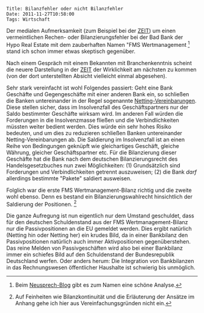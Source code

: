 	Title: Bilanzfehler oder nicht Bilanzfehler
	Date: 2011-11-27T10:58:00
	Tags: Wirtschaft

Der medialen Aufmerksamkeit (zum Beispiel bei der
[ZEIT](http://www.zeit.de/wirtschaft/2011-10/hre-bad-bank-2)) um einen
vermeintlichen Rechen- oder Bilanzierungsfehler bei der Bad Bank der
Hypo Real Estate mit dem zauberhaften Namen "FMS
Wertmanagement [^1] stand ich schon immer etwas skeptisch
gegenüber.

Nach einem Gespräch mit einem Bekannten mit Branchenkenntnis scheint die
neuere Darstellung in der
[ZEIT](http://www.zeit.de/2011/47/HRE-Bilanzfehler) der Wirklichkeit am
nächsten zu kommen (von der dort unterstellten Absicht vielleicht einmal
abgesehen).

Sehr stark vereinfacht ist wohl Folgendes passiert: Geht eine Bank
Geschäfte und Gegengeschäfte mit einer anderen Bank ein, so schließen
die Banken untereinander in der Regel sogenannte
[Netting-Vereinbarungen](http://de.wikipedia.org/wiki/Netting_(Finanzen)).
Diese stellen sicher, dass im Insolvenzfall des Geschäftspartners nur
der Saldo bestimmter Geschäfte wirksam wird. Im anderen Fall würden die
Forderungen in die Insolvenzmasse fließen und die Verbindlichkeiten
müssten weiter bedient werden. Dies würde ein sehr hohes Risiko
bedeuten, und um dies zu reduzieren schließen Banken untereinander
Netting-Vereinbarungen ab. Die Saldierung im Insolvenzfall ist an einen
Reihe von Bedingungen geknüpft wie gleichartiges Geschäft, gleiche
Währung, gleicher Geschäftspartner etc. Für die Bilanzierung dieser
Geschäfte hat die Bank nach dem deutschen Bilanzierungsrecht des
Handelsgesetzbuches nun zwei Möglichkeiten: (1) Grundsätzlich sind
Forderungen und Verbindlichkeiten getrennt auszuweisen; (2) die Bank
*darf* allerdings bestimmte "Pakete" saldiert ausweisen.

Folglich war die erste FMS Wertmanagement-Bilanz richtig und die zweite
wohl ebenso. Denn es bestand ein Bilanzierungswahlrecht hinsichtlich der
Saldierung der Positionen. [^2]

Die ganze Aufregung ist nun eigentlich nur dem Umstand geschuldet, dass
für den deutschen Schuldenstand aus der FMS Wertmanagement-Bilanz nur
die Passivpositionen an die EU gemeldet werden. Dies ergibt natürlich
(Netting hin oder Netting her) ein krudes Bild, da in einer Bankbilanz
den Passivpositionen natürlich auch immer Aktivpositionen
gegenüberstehen. Das reine Melden von Passivgeschäften wird also bei
einer Bankbilanz immer ein schiefes Bild auf den Schuldenstand der
Bundesrepublik Deutschland werfen. Oder anders herum: Die Integration
von Bankbilanzen in das Rechnungswesen öffentlicher Haushalte ist
schwierig bis unmöglich.

[^1]: Beim [Neusprech-Blog](http://neusprech.org/fms-wertmanagement/) gibt es zum Namen eine schöne Analyse.

[^2]: Auf Feinheiten wie Bilanzkontinuität und die Erläuterung der Ansätze im Anhang gehe ich hier aus Vereinfachungsgründen nicht ein.

